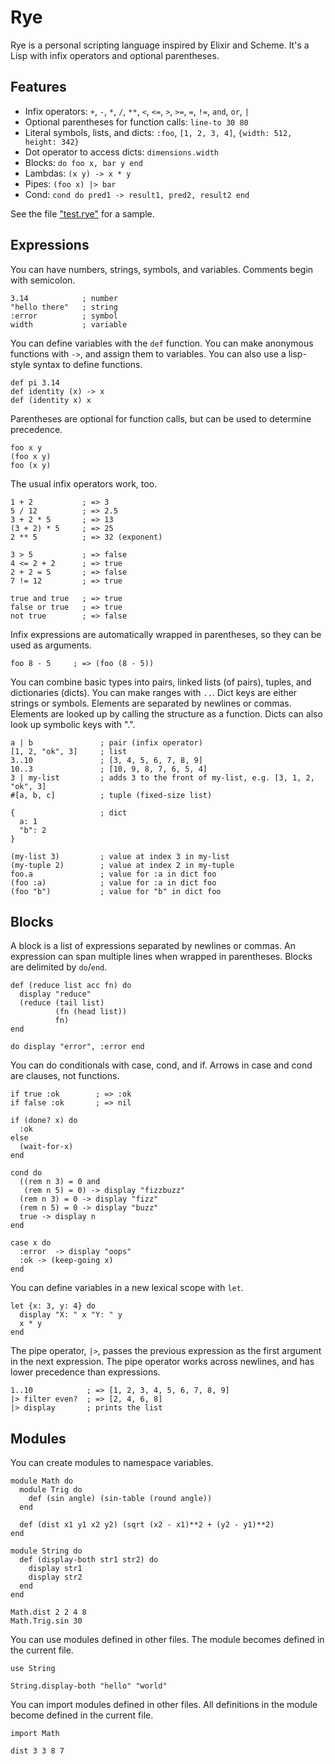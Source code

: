 # Rye

Rye is a personal scripting language inspired by Elixir and Scheme. It's a Lisp
with infix operators and optional parentheses.

## Features

- Infix operators: `+`, `-`, `*`, `/`, `**`, `<`, `<=`, `>`, `>=`, `=`, `!=`, `and`, `or`, `|`
- Optional parentheses for function calls: `line-to 30 80`
- Literal symbols, lists, and dicts: `:foo`, `[1, 2, 3, 4]`, `{width: 512, height: 342}`
- Dot operator to access dicts: `dimensions.width`
- Blocks: `do foo x, bar y end`
- Lambdas: `(x y) -> x * y`
- Pipes: `(foo x) |> bar`
- Cond: `cond do pred1 -> result1, pred2, result2 end`

See the file ["test.rye"](https://git.sr.ht/~zjm/Rye/tree/master/item/test.rye) for a sample.

## Expressions

You can have numbers, strings, symbols, and variables. Comments begin with semicolon.

```
3.14            ; number
"hello there"   ; string
:error          ; symbol
width           ; variable
```

You can define variables with the `def` function. You can make anonymous functions with `->`, and assign them to variables. You can also use a lisp-style syntax to define functions.

```
def pi 3.14
def identity (x) -> x
def (identity x) x
```

Parentheses are optional for function calls, but can be used to determine precedence.

```
foo x y
(foo x y)
foo (x y)
```

The usual infix operators work, too.

```
1 + 2           ; => 3
5 / 12          ; => 2.5
3 + 2 * 5       ; => 13
(3 + 2) * 5     ; => 25
2 ** 5          ; => 32 (exponent)

3 > 5           ; => false
4 <= 2 + 2      ; => true
2 + 2 = 5       ; => false
7 != 12         ; => true

true and true   ; => true
false or true   ; => true
not true        ; => false
```

Infix expressions are automatically wrapped in parentheses, so they can be used as arguments.

```
foo 8 - 5     ; => (foo (8 - 5))
```

You can combine basic types into pairs, linked lists (of pairs), tuples, and dictionaries (dicts). You can make ranges with `..`. Dict keys are either strings or symbols. Elements are separated by newlines or commas. Elements are looked up by calling the structure as a function. Dicts can also look up symbolic keys with ".".

```
a | b               ; pair (infix operator)
[1, 2, "ok", 3]     ; list
3..10               ; [3, 4, 5, 6, 7, 8, 9]
10..3               ; [10, 9, 8, 7, 6, 5, 4]
3 | my-list         ; adds 3 to the front of my-list, e.g. [3, 1, 2, "ok", 3]
#[a, b, c]          ; tuple (fixed-size list)

{                   ; dict
  a: 1
  "b": 2
}

(my-list 3)         ; value at index 3 in my-list
(my-tuple 2)        ; value at index 2 in my-tuple
foo.a               ; value for :a in dict foo
(foo :a)            ; value for :a in dict foo
(foo "b")           ; value for "b" in dict foo
```

## Blocks

A block is a list of expressions separated by newlines or commas. An expression can span multiple lines when wrapped in parentheses. Blocks are delimited by `do`/`end`.

```
def (reduce list acc fn) do
  display "reduce"
  (reduce (tail list)
          (fn (head list))
          fn)
end

do display "error", :error end
```

You can do conditionals with case, cond, and if. Arrows in case and cond are clauses, not functions.

```
if true :ok        ; => :ok
if false :ok       ; => nil

if (done? x) do
  :ok
else
  (wait-for-x)
end

cond do
  ((rem n 3) = 0 and
   (rem n 5) = 0) -> display "fizzbuzz"
  (rem n 3) = 0 -> display "fizz"
  (rem n 5) = 0 -> display "buzz"
  true -> display n
end

case x do
  :error  -> display "oops"
  :ok -> (keep-going x)
end
```

You can define variables in a new lexical scope with `let`.

```
let {x: 3, y: 4} do
  display "X: " x "Y: " y
  x * y
end
```

The pipe operator, `|>`, passes the previous expression as the first argument in the next expression. The pipe operator works across newlines, and has lower precedence than expressions.

```
1..10            ; => [1, 2, 3, 4, 5, 6, 7, 8, 9]
|> filter even?  ; => [2, 4, 6, 8]
|> display       ; prints the list
```

## Modules

You can create modules to namespace variables.

```
module Math do
  module Trig do
    def (sin angle) (sin-table (round angle))
  end

  def (dist x1 y1 x2 y2) (sqrt (x2 - x1)**2 + (y2 - y1)**2)
end

module String do
  def (display-both str1 str2) do
    display str1
    display str2
  end
end

Math.dist 2 2 4 8
Math.Trig.sin 30
```

You can use modules defined in other files. The module becomes defined in the current file.

```
use String

String.display-both "hello" "world"
```

You can import modules defined in other files. All definitions in the module become defined in the current file.

```
import Math

dist 3 3 8 7
```
